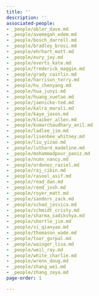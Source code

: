 ```yaml
---
title: ''
description: ''
associated-people:
- _people/abler_dave.md
- _people/avemegah_edem.md
- _people/bosch_darrell.md
- _people/bradley_brosi.md
- _people/ehrhart_matt.md
- _people/eury_jay.md
- _people/everts_kate.md
- _people/frederick_maggie.md
- _people/grady_caitlin.md
- _people/harrison_terry.md
- _people/hu_chenyang.md
- _people/hua_junyi.md
- _people/huang_xuetao.md
- _people/jaenicke-ted.md
- _people/kalra_marali.md
- _people/kaye_jason.md
- _people/klaiber_allen.md
- _people/kumarchaudhary_anil.md
- _people/ladlee_jim.md
- _people/lisenbee_whitney.md
- _people/liu_yizao.md
- _people/luthard_madeline.md
- _people/mohammadpour_paniz.md
- _people/nunn_nancy.md
- _people/ordonez_raziel.md
- _people/raj_cibin.md
- _people/rasool_asif.md
- _people/read_dan.md
- _people/reed_josh.md
- _people/royer_matt.md
- _people/sanders_zack.md
- _people/schad_jessica.md
- _people/schmidt_cristy.md
- _people/sharma_sadikshya.md
- _people/shortle_jim.md
- _people/si_qianyao.md
- _people/thomason_wade.md
- _people/toor_gurpal.md
- _people/wainger_lisa.md
- _people/weil_ray.md
- _people/white_charlie.md
- _people/wrenn_doug.md
- _people/zhang_wei.md
- _people/zhang_zeya.md
page-order: 1

---
```


